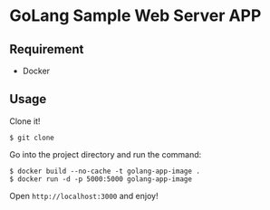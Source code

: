 # GoLang Sample Web Server APP 

## Requirement

- Docker

## Usage

Clone it!

```
$ git clone 
```

Go into the project directory and run the command:

```
$ docker build --no-cache -t golang-app-image .
$ docker run -d -p 5000:5000 golang-app-image
```

Open `http://localhost:3000` and enjoy!
